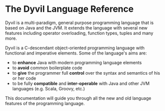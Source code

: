 The Dyvil Language Reference
=======

Dyvil is a multi-paradigm, general purpose programming language that is based on Java and the JVM. It extends the language with several new features including operator overloading, function types, tuples and many more.

Dyvil is a C-descendant object-oriented programming language with functional and imperative elements. Some of the language's aims are:

- to **enhance** Java with modern programming language elements
- to **avoid** common boilerplate code
- to **give** the programmer full **control** over the syntax and semantics of his or her code
- to be fully **compatible** and **inter-operable** with Java and other JVM languages (e.g. Scala, Groovy, etc.)

This documentation will guide you through all the new and old language features of the programming language.

